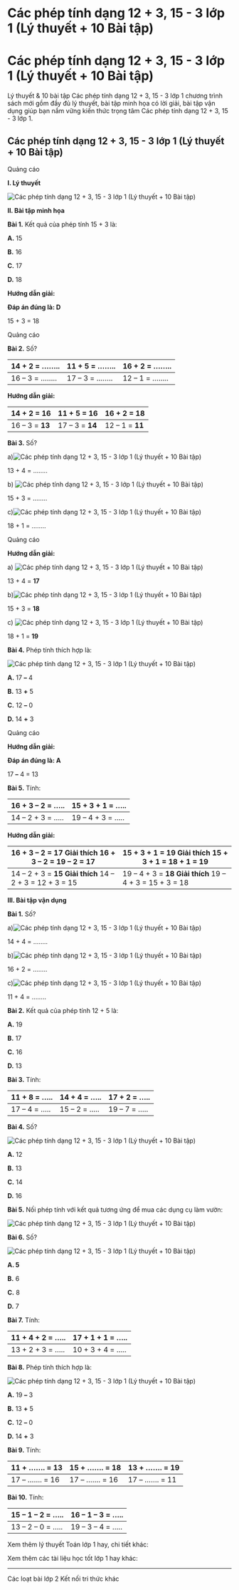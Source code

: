 # Các phép tính dạng 12 + 3, 15 - 3 lớp 1 (Lý thuyết + 10 Bài tập)

# Các phép tính dạng 12 + 3, 15 - 3 lớp 1 (Lý thuyết + 10 Bài tập)

Lý thuyết & 10 bài tập Các phép tính dạng 12 + 3, 15 - 3 lớp 1 chương trình sách mới gồm đầy đủ lý thuyết, bài tập minh họa có lời giải, bài tập vận dụng giúp bạn nắm vững kiến thức trọng tâm Các phép tính dạng 12 + 3, 15 - 3 lớp 1.

## Các phép tính dạng 12 + 3, 15 - 3 lớp 1 (Lý thuyết + 10 Bài tập)

Quảng cáo

**I. Lý thuyết**

![Các phép tính dạng 12 + 3, 15 - 3 lớp 1 \(Lý thuyết + 10 Bài tập\)](https://www.vietjack.com/toan-1-ket-noi/images/ly-thuyet-cac-phep-tinh-dang-12-3-15-3.PNG)

**II. Bài tập minh họa**

**Bài 1.** Kết quả của phép tính 15 + 3 là:

**A.** 15

**B.** 16

**C.** 17

**D.** 18

**Hướng dẫn giải:**

**Đáp án đúng là: D**

15 + 3 = 18

Quảng cáo

**Bài 2.** Số?

14 + 2 = …….. |  11 + 5 = …….. |  16 + 2 = ……..  
---|---|---  
16 – 3 = …….. |  17 – 3 = …….. |  12 – 1 = ……..  
  
**Hướng dẫn giải:**

14 + 2 = **16** |  11 + 5 = **16** |  16 + 2 = **18**  
---|---|---  
16 – 3 = **13** |  17 – 3 = **14** |  12 – 1 = **11**  
  
**Bài 3.** Số?

a)![Các phép tính dạng 12 + 3, 15 - 3 lớp 1 \(Lý thuyết + 10 Bài tập\)](https://www.vietjack.com/toan-1-ket-noi/images/ly-thuyet-cac-phep-tinh-dang-12-3-15-3-1.PNG)

13 + 4 = ……..

b) ![Các phép tính dạng 12 + 3, 15 - 3 lớp 1 \(Lý thuyết + 10 Bài tập\)](https://www.vietjack.com/toan-1-ket-noi/images/ly-thuyet-cac-phep-tinh-dang-12-3-15-3-2.PNG)

15 + 3 = ……..

c)![Các phép tính dạng 12 + 3, 15 - 3 lớp 1 \(Lý thuyết + 10 Bài tập\)](https://www.vietjack.com/toan-1-ket-noi/images/ly-thuyet-cac-phep-tinh-dang-12-3-15-3-3.PNG)

18 + 1 = ……..

Quảng cáo

**Hướng dẫn giải:**

a) ![Các phép tính dạng 12 + 3, 15 - 3 lớp 1 \(Lý thuyết + 10 Bài tập\)](https://www.vietjack.com/toan-1-ket-noi/images/ly-thuyet-cac-phep-tinh-dang-12-3-15-3-1.PNG)

13 + 4 = **17**

b)![Các phép tính dạng 12 + 3, 15 - 3 lớp 1 \(Lý thuyết + 10 Bài tập\)](https://www.vietjack.com/toan-1-ket-noi/images/ly-thuyet-cac-phep-tinh-dang-12-3-15-3-2.PNG)

15 + 3 = **18**

c) ![Các phép tính dạng 12 + 3, 15 - 3 lớp 1 \(Lý thuyết + 10 Bài tập\)](https://www.vietjack.com/toan-1-ket-noi/images/ly-thuyet-cac-phep-tinh-dang-12-3-15-3-3.PNG)

18 + 1 = **19**

**Bài 4.** Phép tính thích hợp là:

![Các phép tính dạng 12 + 3, 15 - 3 lớp 1 \(Lý thuyết + 10 Bài tập\)](https://www.vietjack.com/toan-1-ket-noi/images/ly-thuyet-cac-phep-tinh-dang-12-3-15-3-4.PNG)

**A.** 17 **–** 4

**B.** 13 **+** 5

**C.** 12 **–** 0

**D.** 14 **+** 3

Quảng cáo

**Hướng dẫn giải:**

**Đáp án đúng là: A**

17 **–** 4 = 13

**Bài 5.** Tính:

16 + 3 – 2 = ….. |  15 + 3 + 1 = …..  
---|---  
14 – 2 + 3 = ….. |  19 – 4 + 3 = …..  
  
**Hướng dẫn giải:**

16 + 3 – 2 = **17** **Giải thích** 16 + 3 – 2 = 19 – 2 = 17 |  15 + 3 + 1 = **19** **Giải thích** 15 + 3 + 1 = 18 + 1 = 19  
---|---  
14 – 2 + 3 = **15** **Giải thích** 14 – 2 + 3 = 12 + 3 = 15 |  19 – 4 + 3 = **18** **Giải thích** 19 – 4 + 3 = 15 + 3 = 18  
  
**III. Bài tập vận dụng**

**Bài 1.** Số?

a)![Các phép tính dạng 12 + 3, 15 - 3 lớp 1 \(Lý thuyết + 10 Bài tập\)](https://www.vietjack.com/toan-1-ket-noi/images/ly-thuyet-cac-phep-tinh-dang-12-3-15-3-5.PNG)

14 + 4 = ……..

b)![Các phép tính dạng 12 + 3, 15 - 3 lớp 1 \(Lý thuyết + 10 Bài tập\)](https://www.vietjack.com/toan-1-ket-noi/images/ly-thuyet-cac-phep-tinh-dang-12-3-15-3-6.PNG)

16 + 2 = ……..

c)![Các phép tính dạng 12 + 3, 15 - 3 lớp 1 \(Lý thuyết + 10 Bài tập\)](https://www.vietjack.com/toan-1-ket-noi/images/ly-thuyet-cac-phep-tinh-dang-12-3-15-3-7.PNG)

11 + 4 = ……..

**Bài 2.** Kết quả của phép tính 12 + 5 là:

**A.** 19

**B.** 17

**C.** 16

**D.** 13

**Bài 3.** Tính:

11 + 8 = ….. |  14 + 4 = ….. |  17 + 2 = …..  
---|---|---  
17 – 4 = ….. |  15 – 2 = ….. |  19 – 7 = …..  
  
**Bài 4.** Số?

![Các phép tính dạng 12 + 3, 15 - 3 lớp 1 \(Lý thuyết + 10 Bài tập\)](https://www.vietjack.com/toan-1-ket-noi/images/ly-thuyet-cac-phep-tinh-dang-12-3-15-3-8.PNG)

**A.** 12

**B.** 13

**C.** 14

**D.** 16

**Bài 5.** Nối phép tính với kết quả tương ứng để mua các dụng cụ làm vườn:

![Các phép tính dạng 12 + 3, 15 - 3 lớp 1 \(Lý thuyết + 10 Bài tập\)](https://www.vietjack.com/toan-1-ket-noi/images/ly-thuyet-cac-phep-tinh-dang-12-3-15-3-9.PNG)

**Bài 6.** Số?

![Các phép tính dạng 12 + 3, 15 - 3 lớp 1 \(Lý thuyết + 10 Bài tập\)](https://www.vietjack.com/toan-1-ket-noi/images/ly-thuyet-cac-phep-tinh-dang-12-3-15-3-10.PNG)

**A. 5**

**B.** 6

**C.** 8

**D.** 7

**Bài 7.** Tính:

11 + 4 + 2 = ….. |  17 + 1 + 1 = …..  
---|---  
13 + 2 + 3 = ….. |  10 + 3 + 4 = …..  
  
**Bài 8.** Phép tính thích hợp là:

![Các phép tính dạng 12 + 3, 15 - 3 lớp 1 \(Lý thuyết + 10 Bài tập\)](https://www.vietjack.com/toan-1-ket-noi/images/ly-thuyet-cac-phep-tinh-dang-12-3-15-3-11.PNG)

**A.** 19 **–** 3

**B.** 13 **+** 5

**C.** 12 **–** 0

**D.** 14 **+** 3

**Bài 9.** Tính:

11 + ……. = 13 |  15 + ……. = 18 |  13 + ……. = 19  
---|---|---  
17 – ……. = 16 |  17 – ……. = 16 |  17 – ……. = 11  
  
**Bài 10.** Tính:

15 – 1 – 2 = ….. |  16 – 1 – 3 = …..  
---|---  
13 – 2 – 0 = ….. |  19 – 3 – 4 = …..  
  
Xem thêm lý thuyết Toán lớp 1 hay, chi tiết khác:

Xem thêm các tài liệu học tốt lớp 1 hay khác:

* * *

Các loạt bài lớp 2 Kết nối tri thức khác
